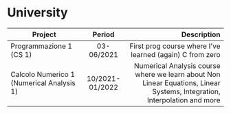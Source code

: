 # University

| Project       | Period        | Description  |
| ------------- |:-------------:| -----:|
| Programmazione 1 (CS 1)   | 03-06/2021 | First prog course where I've learned (again) C from zero |
| Calcolo Numerico 1 (Numerical Analysis 1) | 10/2021-01/2022 | Numerical Analysis course where we learn about Non Linear Equations, Linear Systems, Integration, Interpolation and more|
